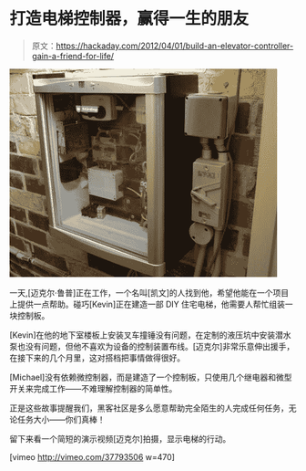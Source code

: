 # 打造电梯控制器，赢得一生的朋友

> 原文：<https://hackaday.com/2012/04/01/build-an-elevator-controller-gain-a-friend-for-life/>

![diy-elevator-controller](img/c8c499d261e13e051ea7e4b9025dbf81.png "diy-elevator-controller")

一天,[迈克尔·鲁普]正在工作，一个名叫[凯文]的人找到他，希望他能在一个项目上提供一点帮助。碰巧[Kevin]正在建造一部 DIY 住宅电梯，他需要人帮忙组装一块控制板。

[Kevin]在他的地下室楼板上安装叉车撞锤没有问题，在定制的液压坑中安装潜水泵也没有问题，但他不喜欢为设备的控制装置布线。[迈克尔]非常乐意伸出援手，在接下来的几个月里，这对搭档把事情做得很好。

[Michael]没有依赖微控制器，而是建造了一个控制板，只使用几个继电器和微型开关来完成工作——不难理解控制器的简单性。

正是这些故事提醒我们，黑客社区是多么愿意帮助完全陌生的人完成任何任务，无论任务大小——你们真棒！

留下来看一个简短的演示视频[迈克尔]拍摄，显示电梯的行动。

[vimeo http://vimeo.com/37793506 w=470]